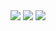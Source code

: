 <img src="https://user-images.githubusercontent.com/48792230/216257957-6a1f7cef-3f1c-4f13-be88-5874272be25a.jpg" />
<img src="https://user-images.githubusercontent.com/48792230/216257965-c4448fc2-247b-40cd-b311-ce19f569d51d.jpg" />
<img src="https://user-images.githubusercontent.com/48792230/216257968-b9a871e0-fcf9-469a-9f5d-bf4bd880d579.jpg" />
